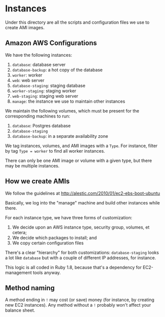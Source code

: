 # Instances

Under this directory are all the scripts and configuration files we use to create AMI images.

## Amazon AWS Configurations

We have the following instances:

1. `database`: database server
2. `database-backup`: a hot copy of the database
3. `worker`: worker
4. `web`: web server
5. `database-staging`: staging database
6. `worker-staging`: staging worker
7. `web-staging`: staging web server
8. `manage`: the instance we use to maintain other instances

We maintain the following volumes, which must be present for the corresponding machines to run:

1. `database`: Postgres database
2. `database-staging`
3. `database-backup`: in a separate availability zone

We tag instances, volumes, and AMI images with a `Type`. For instance, filter by tag `Type = worker` to find all worker instances.

There can only be one AMI image or volume with a given type, but there may be multiple instances.

## How we create AMIs

We follow the guidelines at http://alestic.com/2010/01/ec2-ebs-boot-ubuntu

Basically, we log into the "manage" machine and build other instances while there.

For each instance type, we have three forms of customization:

1. We decide upon an AWS instance type, security group, volumes, et cetera;
2. We decide which packages to install; and
3. We copy certain configuration files

There's a clear "hierarchy" for both customizations: `database-staging` looks a lot like `database` but with a couple of different IP addresses, for instance.

This logic is all coded in Ruby 1.8, because that's a dependency for EC2-management tools anyway.

## Method naming

A method ending in `!` may cost (or save) money (for instance, by creating new EC2 instances). Any method without a `!` probably won't affect your balance sheet.
